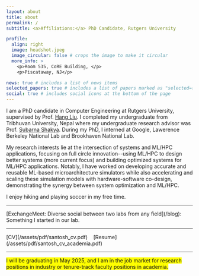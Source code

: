 ```yaml
---
layout: about
title: about
permalink: /
subtitle: <a>Affiliations:</a> PhD Candidate, Rutgers University

profile:
  align: right
  image: headshot.jpeg
  image_circular: false # crops the image to make it circular
  more_info: >
    <p>Room 535, CoRE Building, </p>
    <p>Piscataway, NJ</p>

news: true # includes a list of news items
selected_papers: true # includes a list of papers marked as "selected={true}"
social: true # includes social icons at the bottom of the page
---
```


I am a PhD candidate in Computer Engineering at Rutgers University, supervised by Prof. [Hang Liu](https://asherliu.github.io/). I completed my undergraduate from Tribhuvan University, Nepal where my undergraduate research advisor was Prof. [Subarna Shakya](https://www.linkedin.com/in/prof-dr-subarna-shakya-0b636b54/). During my PhD, I interned at Google, Lawerence Berkeley National Lab and Brookhaven National Lab. 


My research interests lie at the intersection of systems and ML/HPC applications, focusing on full circle innovation--using ML/HPC to design better systems (more current focus) and building optimized systems for ML/HPC applications. Notably, I have worked on developing accurate and reusable ML-based microarchitecture simulators while also accelerating and scaling these simulation models with hardware-software co-design, demonstrating the synergy between system optimization and ML/HPC.

I enjoy hiking and playing soccer in my free time.

<hr>
[ExchangeMeet: Diverse social between two labs from any field](/blog): Something I started in our lab.

<hr>
[CV](/assets/pdf/santosh_cv.pdf) &nbsp;&nbsp; [Resume](/assets/pdf/santosh_cv_academia.pdf) 

<hr>

<span style="background-color: #FFFF00">
I will be graduating in May 2025, and I am in the job market for research positions in industry or tenure-track faculty positions in academia. 
</span>
